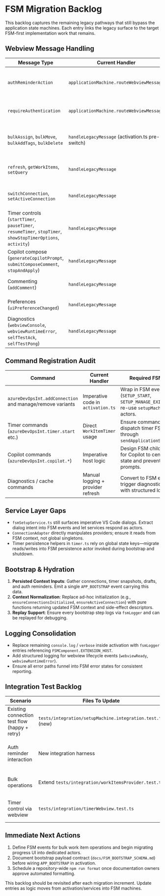 # FSM Migration Backlog

This backlog captures the remaining legacy pathways that still bypass the application state machines. Each entry links the legacy surface to the target FSM-first implementation work that remains.

## Webview Message Handling

| Message Type | Current Handler | Legacy Behaviors | FSM Target | Notes |
| --- | --- | --- | --- | --- |
| `authReminderAction` | `applicationMachine.routeWebviewMessage` | Routed through `handleAuthReminderAction` helper to update reminders and trigger FSM-driven sign-in. | [DONE] Covered by `tests/fsm/authReminderActions.test.ts`. | Pending reminder map now owned by FSM context. |
| `requireAuthentication` | `applicationMachine.routeWebviewMessage` | Manual webview auth requests fan into `planRequireAuthentication` and FSM sign-in flow. | [DONE] Covered by `tests/fsm/requireAuthentication.test.ts`. | Legacy activation handler removed. |
| `bulkAssign`, `bulkMove`, `bulkAddTags`, `bulkDelete` | `handleLegacyMessage` (activation.ts pre-switch) | Requests selected IDs, prompts user via VS Code APIs, performs client updates with progress UI. | Introduce `webviewBulkActionMachine` or dedicated actors invoked from `routeWebviewMessage`. Use pure helpers in `src/fsm/functions/workItems/`. | Requires splitting UI prompting (VS Code commands) from data mutation for testability. |
| `refresh`, `getWorkItems`, `setQuery` | `handleLegacyMessage` | Calls provider directly, mutates legacy caches, posts snapshots. | Replace with FSM events (`REFRESH_DATA`, `WEBVIEW_QUERY_CHANGED`) and let connection/timer machines emit work item snapshots. | Align with `syncDataToWebview` action already in `applicationMachine`. |
| `switchConnection`, `setActiveConnection` | `handleLegacyMessage` | Calls `switchActiveConnectionLegacy`, manipulates `activeConnectionId`. | Route to `CONNECTION_SELECTED` event; move switching logic into connection FSM actors. | Needs bootstrap of provider caching via FSM context. |
| Timer controls (`startTimer`, `pauseTimer`, `resumeTimer`, `stopTimer`, `showStopTimerOptions`, `activity`) | `handleLegacyMessage` | Delegates to `WorkItemTimer` singleton, manual telemetry/logging. | Ensure `routeWebviewMessage` forwards to timer child actor exclusively; remove direct timer usage. | Timer machine already interprets `timer:start` etc; align message types. |
| Copilot compose (`generateCopilotPrompt`, `submitComposeComment`, `stopAndApply`) | `handleLegacyMessage` | Uses imperative helpers, direct Azure API calls and telemetry. | Build dedicated FSM child machine for compose flow with pure helpers for prompt generation & draft persistence. | Update integration tests to cover new events. |
| Commenting (`addComment`) | `handleLegacyMessage` | Directly posts comment via provider, refreshes UI manually. | Move to FSM action that orchestrates provider actor, leverages context logging. | Ensure errors flow through FSM error states. |
| Preferences (`uiPreferenceChanged`) | `handleLegacyMessage` | Writes VS Code global state directly. | Build pure helper that returns new preferences; persist through FSM persistence actor. |
| Diagnostics (`webviewConsole`, `webviewRuntimeError`, `selfTestAck`, `selfTestPong`) | `handleLegacyMessage` | Logs output, toggles self-test promise. | Convert to FSM logging events with structured metadata. | Preserve self-test for smoke builds.

## Command Registration Audit

| Command | Current Handler | Required FSM Flow |
| --- | --- | --- |
| `azureDevOpsInt.addConnection` and manage/remove variants | Imperative code in `activation.ts` | Wrap in FSM events (`SETUP_START`, `SETUP_MANAGE_EXISTING`); re-use `setupMachine` actors. |
| Timer commands (`azureDevOpsInt.timer.start` etc.) | Direct `WorkItemTimer` usage | Ensure commands simply dispatch timer FSM events through `sendApplicationStoreEvent`. |
| Copilot commands (`azureDevOpsInt.copilot.*`) | Imperative host logic | Design FSM child machine for Copilot to centralize state and prevent duplicate prompts. |
| Diagnostics / cache commands | Manual logging + provider refresh | Convert to FSM events that trigger diagnostics actors with structured logging. |

## Service Layer Gaps

- `fsmSetupService.ts` still surfaces imperative VS Code dialogs. Extract dialog intent into FSM events and let services respond as actors.
- `ConnectionAdapter` directly manipulates providers; ensure it reads from FSM context, not global singletons.
- Timer persistence helpers in `timer.ts` rely on global state keys—migrate reads/writes into FSM persistence actor invoked during bootstrap and shutdown.

## Bootstrap & Hydration

1. **Persisted Context Inputs**: Gather connections, timer snapshots, drafts, and auth reminders. Emit a single `APP_BOOTSTRAP` event carrying this data.
2. **Context Normalization**: Replace ad-hoc initialization (e.g., `ensureConnectionsInitialized`, `ensureActiveConnection`) with pure functions returning updated FSM context and side-effect descriptors.
3. **Replay Support**: Ensure every bootstrap step logs via `fsmLogger` and can be replayed for debugging.

## Logging Consolidation

- Replace remaining `console.log` / `verbose` inside activation with `fsmLogger` entries referencing `FSMComponent.EXTENSION_HOST`.
- Add structured logging for webview lifecycle events (`webviewReady`, `webviewRuntimeError`).
- Ensure all error paths funnel into FSM error states for consistent reporting.

## Integration Test Backlog

| Scenario | Files To Update | Notes |
| --- | --- | --- |
| Existing connection test flow (happy + retry) | `tests/integration/setupMachine.integration.test.ts` (new) | Build on unit coverage to validate UI/host round trip. |
| Auth reminder interaction | New integration harness | Simulate `'authReminderAction'` messages and verify FSM state transitions/logging. |
| Bulk operations | Extend `tests/integration/workItemsProvider.test.ts` | Once FSM-driven, verify progress + refresh events triggered correctly. |
| Timer control via webview | `tests/integration/timerWebview.test.ts` | Cover start/pause/resume/stop messages routed through FSM. |

## Immediate Next Actions

1. Define FSM events for bulk work item operations and begin migrating progress UI into dedicated actors.
2. Document bootstrap payload contract (`docs/FSM_BOOTSTRAP_SCHEMA.md`) before wiring `APP_BOOTSTRAP` in activation.
3. Schedule a repository-wide `npm run format` once documentation owners approve automated formatting.

This backlog should be revisited after each migration increment. Update entries as logic moves from activation/services into FSM machines.

